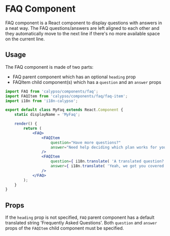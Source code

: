 # FAQ Component

FAQ component is a React component to display questions with answers in a neat way. The FAQ questions/answers are left
aligned to each other and they automatically move to the next line if there's no more available space on the current line.

## Usage

The FAQ component is made of two parts:

- FAQ parent component which has an optional `heading` prop
- FAQItem child component(s) which has a `question` and an `answer` props

```jsx
import FAQ from 'calypso/components/faq';
import FAQItem from 'calypso/components/faq/faq-item';
import i18n from 'i18n-calypso';

export default class MyFaq extends React.Component {
	static displayName = 'MyFaq';

	render() {
		return (
			<FAQ>
				<FAQItem
					question="Have more questions?"
					answer="Need help deciding which plan works for you? Our happiness engineers are available for any questions you may have."
				/>
				<FAQItem
					question={ i18n.translate( 'A translated question?' ) }
					answer={ i18n.translate( 'Yeah, we got you covered!' ) }
				/>
			</FAQ>
		);
	}
}
```

## Props

If the `heading` prop is not specified, `FAQ` parent component has a default translated string 'Frequently Asked Questions'.
Both `question` and `answer` props of the `FAQItem` child component must be specified.
